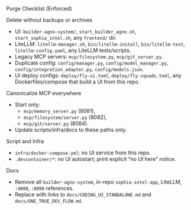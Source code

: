 Purge Checklist (Enforced)

Delete without backups or archives
- UI: `builder-agno-system/`, `start_builder_agno.sh`, `start_sophia_intel.sh`, any `frontend/` dir.
- LiteLLM: `litellm-manager.sh`, `bin/litellm-install`, `bin/litellm-test`, `litellm-config.yaml`, any LiteLLM tests/scripts.
- Legacy MCP servers: `mcp/filesystem.py`, `mcp/git_server.py`.
- Duplicate config: `config/manager.py`, `config/model_manager.py`, `config/integration_adapter.py`, `config/models.json`.
- UI deploy configs: `deploy/fly-ui.toml`, `deploy/fly-squads.toml`, any Dockerfiles/compose that build a UI from this repo.

Canonicalize MCP everywhere
- Start only:
  - `mcp/memory_server.py` (8081),
  - `mcp/filesystem/server.py` (8082),
  - `mcp/git/server.py` (8084).
- Update scripts/infra/docs to these paths only.

Script and Infra
- `infra/docker-compose.yml`: no UI service from this repo.
- `.devcontainer/*`: no UI autostart; print explicit “no UI here” notice.

Docs
- Remove all `builder-agno-system`, in-repo `sophia-intel-app`, LiteLLM, `:4000`, `:8090` references.
- Replace with links to `docs/CODING_UI_STANDALONE.md` and `docs/ONE_TRUE_DEV_FLOW.md`.
